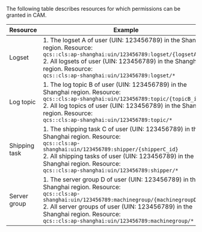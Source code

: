 
The following table describes resources for which permissions can be granted in CAM.

| Resource | Example                                                     |
| -------------------- | ------------------------------------------------------------ |
| Logset               | 1. The logset A of user (UIN: 123456789) in the Shanghai region. Resource: <br/>`qcs::cls:ap-shanghai:uin/123456789:logset/{logsetA_id}`<br/>2. All logsets of user (UIN: 123456789) in the Shanghai region. Resource: <br/>`qcs::cls:ap-shanghai:uin/123456789:logset/*` |
| Log topic             | 1. The log topic B of user (UIN: 123456789) in the Shanghai region. Resource: <br/>`qcs::cls:ap-shanghai:uin/123456789:topic/{topicB_id}`<br/>2. All log topics of user (UIN: 123456789) in the Shanghai region. Resource: <br/>`qcs::cls:ap-shanghai:uin/123456789:topic/*` |
| Shipping task             | 1. The shipping task C of user (UIN: 123456789) in the Shanghai region. Resource: <br/>`qcs::cls:ap-shanghai:uin/123456789:shipper/{shipperC_id}`<br/>2. All shipping tasks of user (UIN: 123456789) in the Shanghai region. Resource: <br/>`qcs::cls:ap-shanghai:uin/123456789:shipper/*` |
| Server group               | 1. The server group D of user (UIN: 123456789) in the Shanghai region. Resource: <br/>`qcs::cls:ap-shanghai:uin/123456789:machinegroup/{machinegroupD_id}`<br/>2. All server groups of user (UIN: 123456789) in the Shanghai region. Resource: <br/>`qcs::cls:ap-shanghai:uin/123456789:machinegroup/*` |


